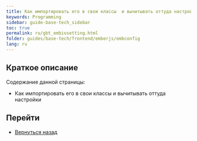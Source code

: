 ```yaml
---
title: Как импортировать его в свои классы  и вычитывать оттуда настройки
keywords: Programming
sidebar: guide-base-tech_sidebar
toc: true
permalink: ru/gbt_embiosetting.html
folder: guides/base-tech/frontend/emberjs/embconfig
lang: ru
---
```


## Краткое описание

Содержание данной страницы:

* Как импортировать его в свои классы  и вычитывать оттуда настройки

## Перейти

* [Вернуться назад](gbt_emberjs.html)